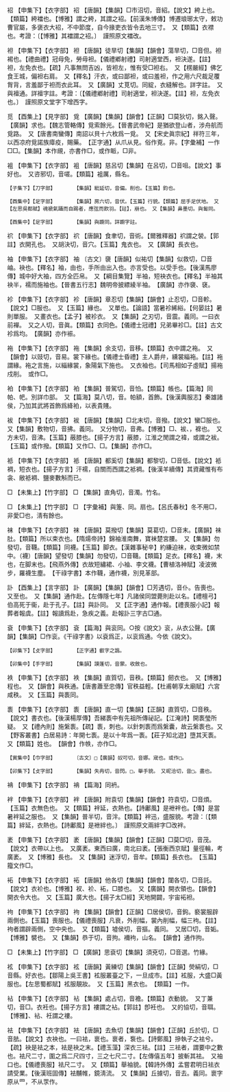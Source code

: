 <!-- { "loadSidebar": true } -->
袑	【申集下】【衣字部】	袑	【唐韻】【集韻】□市沼切，音紹。【說文】絝上也。【類篇】絝襠也。【博雅】謂之絝，其謂之袑。【前漢朱博傳】博遷琅琊太守，敕功曹官屬，多褒衣大袑，不中節度，自今掾吏衣皆令去地三寸。　又【類篇】衣襟也。考證：〔【博雅】其襠謂之袑。〕　謹照原文襠改。 

袒	【申集下】【衣字部】	袒	【唐韻】徒旱切【集韻】【韻會】蕩旱切，□音但。袒裼也。【禮曲禮】冠母免，勞毋袒。【儀禮鄕射禮】司射適堂西，袒決遂。【註】袒，左免衣也。【疏】凡事無問吉凶，皆袒左，惟有受□袒右。　又【楞嚴經】佛乞食王城，偏袒右肩。　又【釋名】汗衣，或曰鄙袒，或曰羞袒，作之用六尺裁足覆胷背，言羞鄙于袒而衣此耳。　又【廣韻】丈莧切。同綻，衣縫解也。詳字註。　又與襢通。詳襢字註。考證：〔【儀禮鄕射禮】司射適堂，袒決遂。【註】袒，左免衣也。〕　謹照原文堂字下增西字。 

觅	【酉集上】【見字部】	覓	【廣韻】【集韻】【韻會】【正韻】□莫狄切，銘入聲。【廣韻】求也。【魏志管輅傳】覓索餘光。【晉書武帝紀】是猶欲登山者，涉舟航而覓路。　又【唐書南蠻傳】南詔以貝十六枚爲一覓。　又【宋史眞宗紀】祥符三年，以西凉府覓諾族瘴疫，賜藥。　【正字通】从爪从見。俗作覔。非。【字彙補】一作□□。【集韻】本作覛，亦書作□，或作眽，□非。

袓	【申集下】【衣字部】	袓	【唐韻】慈呂切【集韻】在呂切，□音咀。【說文】事好也。　又咨邪切，音嗟。【類篇】袓厲，縣名。

	【子集下】【刀字部】		【集韻】紕延切，音偏。削也。【玉篇】鈞也。

	【酉集中】【足字部】		【集韻】房六切，音伏。【玉篇】行貌。【類篇】屈手足伏地。　又【左思吳都賦】魂褫氣躡而自踢者，應弦而飮羽。【註】，崩也。　又【集韻】鼻墨切。與匐同。

	【酉集中】【足字部】		【集韻】與躕同。詳躕字註。

袕	【申集下】【衣字部】	袕	【唐韻】食聿切，音術。【爾雅釋器】袕謂之褮。【郭註】衣開孔也。　又胡決切，音穴。【玉篇】鬼衣也。　又【廣韻】長衣也。

袖	【申集下】【衣字部】	袖	〔古文〕褏【唐韻】似祐切【集韻】似救切，□音岫。袂也。【釋名】袖，由也，手所由出入也。亦言受也。以受手也。【後漢馬廖傳】城中好大袖，四方全匹帛。　又【綱目集覽】半袖，短袂衣也。【釋名】半袖其袂半，襦而施袖也。【晉書五行志】魏明帝披縹綾半袖。　【廣韻】亦作褏、褎。

袗	【申集下】【衣字部】	袗	【唐韻】章忍切【集韻】【韻會】止忍切，□音軫。【說文】□服也。　又【玉篇】緣也。　又單也。【論語】當暑袗絺綌。【何晏註】暑則單服。　又畫衣也。【孟子】被袗衣。　又【集韻】之刃切，音震。義同。一曰衣前襌。　又之人切，音眞。【類篇】衣同色。【儀禮士冠禮】兄弟畢袗□。【註】古文袗爲均。　【廣韻】亦作裖。

袘	【申集下】【衣字部】	袘	【集韻】余支切，音移。【類篇】衣中謂之袘。　又【韻會】以豉切，音易。裳下緣也。【儀禮士昏禮】主人爵弁，纁裳緇袘。【註】袘謂緣。袘之言施，以緇緣裳，象陽氣下施也。　又衣袖也。【司馬相如子虛賦】揚袘戍削。　或作□。

袙	【申集下】【衣字部】	袙	【集韻】普駕切，音怕。【類篇】帳也。【篇海】同帕、帊。別詳巾部。　又【篇海】莫八切，音。帕額，首飾。【後漢輿服志】秦雄諸侯，乃加其武將首飾爲絳袙，以表貴賤。

袚	【申集下】【衣字部】	袚	【唐韻】【集韻】□北末切，音撥。【說文】蠻□服也。　又【集韻】敷物切，音拂。義同。　又分物切，音弗。【博雅】□、袚、，褯也。　又方未切，音沸。【玉篇】蔽膝也。【揚子方言】蔽膝，江淮之閒謂之褘，或謂之袚。　【玉篇】或作撥。【類篇】又作□、□。【集韻】亦作□。

袛	【申集下】【衣字部】	袛	【唐韻】都奚切【集韻】都黎切，□音低。【說文】袛裯，短衣也。【揚子方言】汗襦，自關而西謂之袛裯。【後漢羊續傳】其資藏惟有布衾、敝袛裯、鹽麥數斛而已。

□	【未集上】【竹字部】	□	【集韻】直角切，音濁。竹名。

□	【未集上】【竹字部】	□	【字彙補】與箑、同。扇也。【呂氏春秋】冬不用□，非愛□也，淸有餘也。

袜	【申集下】【衣字部】	袜	【唐韻】莫撥切【集韻】莫葛切，□音末。【廣韻】袜肚。【類篇】所以束衣也。【隋煬帝詩】錦袖淮南舞，寶袜楚宮腰。　又【集韻】勿發切，音韈。【類篇】同襪。【玉篇】脚衣。【漢雜事秘辛】約縑迫袜，收束微如禁中。（襪）【唐韻】望發切【集韻】勿發切，□音韈。【類篇】足衣。【釋名】襪，末也，在脚末也。【飛燕外傳】衣故短繡裙、小袖、李文襪。【曹植洛神賦】凌波微步，羅襪生塵。　【干祿字書】本作韈，通作襪，別見革部。

訃	【酉集上】【言字部】	訃	【廣韻】【集韻】【韻會】□芳遇切，音仆。告喪也。又至也。　又【集韻】通作赴。【左傳隱七年】凡諸侯同盟薨則赴以名。【禮檀弓】伯高死于衞，赴于孔子。【註】與訃同。　又【正字通】通作報。【禮喪服小記】報葬者報虞。【註】報讀爲赴，急疾之義。赴報訃三字古□通。

袞	【申集下】【衣字部】	袞	【篇海】與衮同。○按《說文》衮，从衣公聲。【廣韻】【集韻】□作衮。《干祿字書》以袞爲正，以衮爲通。今依《說文》。

	【卯集下】【攴字部】		【正字通】叡字之譌。

	【卯集中】【手字部】		【集韻】謨蓬切，音蒙。收斂也。

袟	【申集下】【衣字部】	袟	【集韻】直質切，音秩。【類篇】劒衣也。　又【博雅】程也。　又【韻會】與秩通。【唐書蕭至忠傳】官秩益輕。【杜甫朝享太廟賦】六宮咸秩。　又【玉篇】與袠同。

袠	【申集下】【衣字部】	袠	【唐韻】直一切【集韻】【正韻】直質切，□音秩。【說文】書衣也。【後漢楊厚傳】吾綈袠中有先祖所傳祕記。【江淹詩】開袠瑩所疑。　又【禮內則】施縏袠。【疏】袠，刺也。以針刺袠而爲縏囊，故云縏袠也。又【野客叢書】白居易詩：年開七袠。是以十年爲一袠。【莊子知北遊】墮其天袠。　又【類篇】姓也。　【韻會】作帙，亦作□。

	【寅集中】【巾字部】		〔古文〕□【廣韻】奴可切，音娜。宬也。或作□。

	【卯集下】【攴字部】		【集韻】失冉切，音閃。□，舉手貌。　又昵洽切，音□。盡也。

袡	【申集下】【衣字部】	袡	【篇海】同袇。

袢	【申集下】【衣字部】	袢	【唐韻】附袁切【集韻】【韻會】符袁切，□音煩。【玉篇】衣無色也。　又【類篇】袢延，衣熱也。【詩鄘風】是袣袢也。【傳】是當暑袢延之服也。　又【集韻】普半切，音泮。【類篇】袢迅，盛服貌。考證：〔【類篇】絆延，衣熱也。【詩鄘風】是袣絆也。〕　謹照原文兩絆字□改袢。 

袤	【申集下】【衣字部】	袤	【唐韻】【集韻】【韻會】【正韻】□莫□切，音茂。【說文】衣帶以上也。　又廣袤。東西曰廣，南北曰袤。【張衡西京賦】量徑輪，考廣袤。　又【博雅】長也。　又【集韻】迷浮切，音牟。【類篇】長衣也。　【玉篇】籀文作□。

袥	【申集下】【衣字部】	袥	【唐韻】他各切【集韻】【韻會】闥各切，□音託。【說文】衣衸也。【博雅】衩、衸、袥，□膝也。　又【廣韻】開衣領也。【韻會】開衣令大也。　又【玉篇】廣大也。【揚子太□經】天地開闢，宇宙袥袒。

袧	【申集下】【衣字部】	袧	【集韻】【韻會】【正韻】□居侯切，音鉤。褻裳服辟兩側也。【玉篇】喪服也。【儀禮喪服】凡衰，外削幅，裳內削幅，幅三袧。【註】袧者謂辟兩側，空中央也。　又【類篇】墟侯切，音摳。義同。　又居□切，音姤。【博雅】襞也。　又【集韻】恭于切，音拘。襧袧，山名。　【韻會】通作拘。

□	【未集上】【竹字部】	□	【廣韻】思袞切【集韻】須兗切，□音選。竹緣。

袨	【申集下】【衣字部】	袨	【唐韻】黃練切【集韻】【韻會】【正韻】熒絹切，□音縣。好衣也。【鄒陽上吳王書】袨服叢臺之下，一旦成市。【註】袨服，大盛□黃服也。【左思蜀都賦】袨服靚妝。　又【玉篇】黑衣也。　【類篇】一作。

袩	【申集下】【衣字部】	袩	【集韻】處占切，音襜。【類篇】衣動貌。　又丁兼切，音□。衣衽也。【揚子方言】褸謂之袩。【郭註】卽衽也。　又的協切，音聑。【博雅】、袩、衽謂之褸。

袪	【申集下】【衣字部】	袪	【唐韻】去魚切【集韻】【韻會】【正韻】丘於切，□音胠。【說文】衣袂也。一曰袪，褱也。褱者，袌也。【詩鄭風】摻執子之袪兮。【疏】袂是袪之本，袪是袂之末。【禮玉藻】深衣三袪。【註】三袪者，謂要中之數也。袪尺二寸，圍之爲二尺四寸，三之七尺二寸。【左傳僖五年】披斬其袪。　又袖口也。【儀禮喪服】袪尺二寸。　又【類篇】舉袖貌。【韓詩外傳】孟嘗君明日袪衣請受業。【後漢班固傳】袪黼帷，鏡淸流。　又【集韻】丘據切，音去。義同。褱字原从罒，不从眔作。

